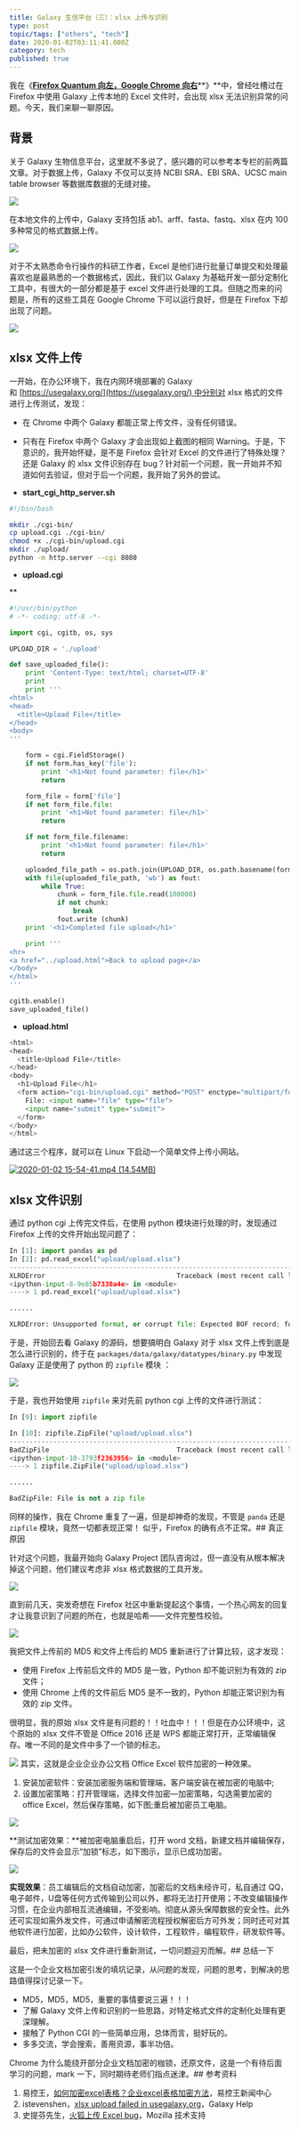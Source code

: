```yaml
---
title: Galaxy 生信平台（三）：xlsx 上传与识别
type: post
topic/tags: ["others", "tech"]
date: 2020-01-02T03:11:41.000Z
category: tech
published: true
---
```


我在《[**Firefox Quantum 向左，Google Chrome 向右**](https://www.yuque.com/shenweiyan/cookbook/firefox-quantum)**》**中，曾经吐槽过在 Firefox 中使用 Galaxy 上传本地的 Excel 文件时，会出现 xlsx 无法识别异常的问题。今天，我们来聊一聊原因。


## 背景

关于 Galaxy 生物信息平台，这里就不多说了，感兴趣的可以参考本专栏的前两篇文章。对于数据上传，Galaxy 不仅可以支持 NCBI SRA、EBI SRA、UCSC main table browser 等数据库数据的无缝对接。

![](https://qiniu.bioinit.com/yuque/0/2020/png/126032/1577937325706-b6378e9f-be06-4da9-bbc1-30315efbe348.png#align=left&display=inline&height=508&name=image.png&originHeight=508&originWidth=347&size=23558&status=done&style=none&width=347)

在本地文件的上传中，Galaxy 支持包括 ab1、arff、fasta、fastq、xlsx 在内 100 多种常见的格式数据上传。

![](https://qiniu.bioinit.com/yuque/0/2020/png/126032/1577935879824-f6ede4fa-0d96-4e78-bcfb-43b62526c6fd.png#align=left&display=inline&height=432&name=image.png&originHeight=432&originWidth=723&size=34902&status=done&style=none&width=723)

对于不太熟悉命令行操作的科研工作者，Excel 是他们进行批量订单提交和处理最喜欢也是最熟悉的一个数据格式，因此，我们以 Galaxy 为基础开发一部分定制化工具中，有很大的一部分都是基于 excel 文件进行处理的工具。但随之而来的问题是，所有的这些工具在 Google Chrome 下可以运行良好，但是在 Firefox 下却出现了问题。

![](https://qiniu.bioinit.com/yuque/0/2019/png/126032/1561788526653-5fec525f-ec2e-4aa6-829f-5f0034bc5fc9.png#align=left&display=inline&height=335&originHeight=335&originWidth=288&status=done&style=none&width=288)
## xlsx 文件上传

一开始，在办公环境下，我在内网环境部署的 Galaxy 和 [https://usegalaxy.org/](https://usegalaxy.org/) 中分别对 xlsx 格式的文件进行上传测试，发现：

- 在 Chrome 中两个 Galaxy 都能正常上传文件，没有任何错误。
- 只有在 Firefox 中两个 Galaxy 才会出现如上截图的相同 Warning。于是，下意识的，我开始怀疑，是不是 Firefox 会针对 Excel 的文件进行了特殊处理？还是 Galaxy 的 xlsx 文件识别存在 bug？针对前一个问题，我一开始并不知道如何去验证，但对于后一个问题，我开始了另外的尝试。

- **start_cgi_http_server.sh**

```bash
#!/bin/bash

mkdir ./cgi-bin/
cp upload.cgi ./cgi-bin/
chmod +x ./cgi-bin/upload.cgi
mkdir ./upload/
python -m http.server --cgi 8080
```

- **upload.cgi**

**
```python
#!/usr/bin/python
# -*- coding: utf-8 -*-

import cgi, cgitb, os, sys

UPLOAD_DIR = './upload'

def save_uploaded_file():
    print 'Content-Type: text/html; charset=UTF-8'
    print
    print '''
<html>
<head>
  <title>Upload File</title>
</head>
<body>
'''

    form = cgi.FieldStorage()
    if not form.has_key('file'):
        print '<h1>Not found parameter: file</h1>'
        return

    form_file = form['file']
    if not form_file.file:
        print '<h1>Not found parameter: file</h1>'
        return

    if not form_file.filename:
        print '<h1>Not found parameter: file</h1>'
        return

    uploaded_file_path = os.path.join(UPLOAD_DIR, os.path.basename(form_file.filename))
    with file(uploaded_file_path, 'wb') as fout:
        while True:
            chunk = form_file.file.read(100000)
            if not chunk:
                break
            fout.write (chunk)
    print '<h1>Completed file upload</h1>'

    print '''
<hr>
<a href="../upload.html">Back to upload page</a>
</body>
</html>
'''

cgitb.enable()
save_uploaded_file()
```

- **upload.html**

```python
<html>
<head>
  <title>Upload File</title>
</head>
<body>
  <h1>Upload File</h1>
  <form action="cgi-bin/upload.cgi" method="POST" enctype="multipart/form-data">
    File: <input name="file" type="file">
    <input name="submit" type="submit">
  </form>
</body>
</html>
```

通过这三个程序，就可以在 Linux 下启动一个简单文件上传小网站。

[![2020-01-02 15-54-41.mp4 (14.54MB)](https://qiniu.bioinit.com/yuque/0/2020/jpeg/126032/1577957172406-365eda9f-c949-4b38-aca1-c8004374716c.jpeg?x-oss-process=image/resize,h_450)](https://www.yuque.com/shenweiyan/bio-cloud/galaxy-xlsx-issues?_lake_card=%7B%22status%22%3A%22done%22%2C%22name%22%3A%222020-01-02+15-54-41.mp4%22%2C%22size%22%3A15245946%2C%22percent%22%3A0%2C%22id%22%3A%22nXnfR%22%2C%22videoId%22%3A%225f91d7d6cc7e440683ca0df6e80732fe%22%2C%22aliyunVideoSrc%22%3Anull%2C%22taobaoVideoId%22%3A%22249884374144%22%2C%22uploaderId%22%3A126032%2C%22authKey%22%3A%22YXBwX2tleT04MDAwMDAwMTImYXV0aF9pbmZvPXsidGltZXN0YW1wRW5jcnlwdGVkIjoiMTczODE3N2U1YzY2YTQyYzU5OGIwNGRlNjNjN2Y4YWUifSZkdXJhdGlvbj0mdGltZXN0YW1wPTE1NzgwMzMwNzA%3D%22%2C%22docUrl%22%3A%22https%3A%2F%2Fwww.yuque.com%2Fshenweiyan%2Fbio-cloud%2Fgalaxy-xlsx-issues%22%2C%22coverUrl%22%3A%22https%3A%2F%2Fqiniu.bioinit.com%2Fyuque%2F0%2F2020%2Fjpeg%2F126032%2F1577957172406-365eda9f-c949-4b38-aca1-c8004374716c.jpeg%22%2C%22card%22%3A%22video%22%7D#nXnfR)


## xlsx 文件识别

通过 python cgi 上传完文件后，在使用 python 模块进行处理的时，发现通过 Firefox 上传的文件开始出现问题了：

```python
In [1]: import pandas as pd
In [2]: pd.read_excel("upload/upload.xlsx")
---------------------------------------------------------------------------
XLRDError                                 Traceback (most recent call last)
<ipython-input-8-9e85b7330a4e> in <module>
----> 1 pd.read_excel("upload/upload.xlsx")

......

XLRDError: Unsupported format, or corrupt file: Expected BOF record; found b'b\x14#e\xa9\x01W\x00'
```

于是，开始回去看 Galaxy 的源码，想要搞明白 Galaxy 对于 xlsx 文件上传到底是怎么进行识别的，终于在 `packages/data/galaxy/datatypes/binary.py` 中发现 Galaxy 正是使用了 python 的 `zipfile` 模块 ：

![](https://qiniu.bioinit.com/yuque/0/2020/png/126032/1577953605841-778111ab-4e64-416d-81d8-5bae0a0163dd.png#align=left&display=inline&height=657&name=image.png&originHeight=657&originWidth=734&size=70032&status=done&style=none&width=734)

于是，我也开始使用 `zipfile` 来对先前 python cgi 上传的文件进行测试：

```python
In [9]: import zipfile

In [10]: zipfile.ZipFile("upload/upload.xlsx")
---------------------------------------------------------------------------
BadZipFile                                Traceback (most recent call last)
<ipython-input-10-3793f2363956> in <module>
----> 1 zipfile.ZipFile("upload/upload.xlsx")

......

BadZipFile: File is not a zip file
```

同样的操作，我在 Chrome 重复了一遍，但是却神奇的发现，不管是 `panda` 还是 `zipfile` 模块，竟然一切都表现正常！ 似乎，Firefox 的确有点不正常。## 真正原因

针对这个问题，我最开始向 Galaxy Project 团队咨询过，但一直没有从根本解决掉这个问题，他们建议考虑非 xlsx 格式数据的工具开发。

![](https://qiniu.bioinit.com/yuque/0/2019/jpeg/126032/1562808631934-a67f49e6-a306-4e12-acdf-e8cb3d176bd2.jpeg#align=left&display=inline&height=1395&originHeight=1395&originWidth=1080&status=done&style=none&width=1080)

直到前几天，突发奇想在 Firefox 社区中重新提起这个事情，一个热心网友的回复才让我意识到了问题的所在，也就是哈希——文件完整性校验。

![](https://qiniu.bioinit.com/yuque/0/2020/png/126032/1577955329338-cb12b774-b017-4eae-9376-95aff28914af.png#align=left&display=inline&height=489&name=image.png&originHeight=489&originWidth=690&size=41835&status=done&style=none&width=690)

我把文件上传前的 MD5 和文件上传后的 MD5 重新进行了计算比较，这才发现：

- 使用 Firefox 上传前后文件的 MD5 是一致，Python 却不能识别为有效的 zip 文件；
- 使用 Chrome 上传的文件前后 MD5 是不一致的，Python 却能正常识别为有效的 zip 文件。

很明显，我的原始 xlsx 文件是有问题的！！吐血中！！！但是在办公环境中，这个原始的 xlsx 文件不管是 Office 2016 还是 WPS 都能正常打开，正常编辑保存。唯一不同的是文件中多了一个锁的标志。

![](https://qiniu.bioinit.com/yuque/0/2020/png/126032/1577955786229-5e2c4184-4712-417f-8c9a-ba695b81d5d5.png#align=left&display=inline&height=108&name=image.png&originHeight=108&originWidth=632&size=10347&status=done&style=none&width=632)
其实，这就是企业企业办公文档 Office Excel 软件加密的一种效果。

1. 安装加密软件：安装加密服务端和管理端，客户端安装在被加密的电脑中;
1. 设置加密策略：打开管理端，选择文件加密—加密策略，勾选需要加密的 office Excel，然后保存策略，如下图;重启被加密员工电脑。

![](https://qiniu.bioinit.com/yuque/0/2020/jpeg/126032/1577956204996-bf0c004b-0552-40e2-b5b9-5ca3184a0a3e.jpeg#align=left&display=inline&height=654&originHeight=654&originWidth=967&size=0&status=done&style=none&width=967)

**测试加密效果：**被加密电脑重启后，打开 word 文档，新建文档并编辑保存，保存后的文件会显示“加锁”标志，如下图示，显示已成功加密。 

![](https://qiniu.bioinit.com/yuque/0/2020/jpeg/126032/1577956244695-d279b5a9-242e-4569-a62f-d6874457b079.jpeg#align=left&display=inline&height=91&originHeight=91&originWidth=91&size=0&status=done&style=none&width=91)

**实现效果**：员工编辑后的文档自动加密，加密后的文档未经许可，私自通过 QQ，电子邮件，U盘等任何方式传输到公司以外，都将无法打开使用；不改变编辑操作习惯，在企业内部相互流通编辑，不受影响。彻底从源头保障数据的安全性。此外还可实现如需外发文件，可通过申请解密流程授权解密后方可外发；同时还可对其他软件进行加密，比如办公软件，设计软件，工程软件，编程软件，研发软件等。

最后，把未加密的 xlsx 文件进行重新测试，一切问题迎刃而解。## 总结一下

这是一个企业文档加密引发的填坑记录，从问题的发现，问题的思考，到解决的思路值得探讨记录一下。

- MD5，MD5，MD5，重要的事情要说三遍！！！
- 了解 Galaxy 文件上传和识别的一些思路，对特定格式文件的定制化处理有更深理解。
- 接触了 Python CGI 的一些简单应用，总体而言，挺好玩的。
- 多多交流，学会搜索，善用资源，事半功倍。

Chrome 为什么能绕开部分企业文档加密的枷锁，还原文件，这是一个有待后面学习的问题，mark 一下，同时期待老师们指点迷津。## 参考资料

1. 易控王，[如何加密excel表格？企业excel表格加密方法](http://www.ekongsoft.com/a/xinwenzhongxin/wenjianjiami/41.html)，易控王新闻中心
1. istevenshen，[xlsx upload failed in usegalaxy.org](https://help.galaxyproject.org/t/xlsx-upload-failed-in-usegalaxy-org/1346)，Galaxy Help
1. 史提芬先生，[火狐上传 Excel bug](https://support.mozilla.org/zh-CN/kb/%E8%8E%B7%E5%BE%97%E7%A4%BE%E5%8C%BA%E6%94%AF%E6%8C%81/discuss/8254?utm_campaign=kbforums-post&utm_medium=email&utm_source=notification#post-18529)，Mozilla 技术支持
